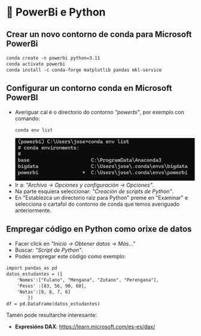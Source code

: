 # 🧐 PowerBi e Python

## Crear un novo contorno de conda para Microsoft PowerBi

~~~~
conda create -n powerbi python=3.11
conda activate powerbi
conda install -c conda-forge matplotlib pandas mkl-service
~~~~

## Configurar un contorno conda en Microsoft PowerBI

  - Averiguar cal é o directorio do contorno *"powerbi"*, por exemplo con comando:
    ~~~~
    conda env list
    ~~~~
    ![Contornos conda](images/powerbi/contornos-conda.png "Averiguando a ruta dos contornos conda instalados no noso sistema")
  - Ir a: *"Archivo -> Opciones y configuración -> Opciones"*.
  - Na parte esquiera seleccionar: *"Creación de scripts de Python"*.
  - En "Establezca un directorio raíz para Python" preme en "Examinar" e selecciona o cartafol do contorno de conda que temos averiguado anteriormente.


## Empregar código en Python como orixe de datos

  - Facer click en *"Inicio -> Obtener datos -> Más..."*
  - Buscar: *"Script de Python"*.
  - Podes empregar este código como exemplo:

~~~~
import pandas as pd
datos_estudantes = ({
    'Nomes':["Fulano", "Mengana", "Zutano", "Perengana"],
    'Pesos' :[83, 56, 90, 60],
    'Notas':[9, 8, 7, 6]
        })
df = pd.DataFrame(datos_estudantes)
~~~~

Tamén pode resultarche interesante:

  - **Expresións DAX**: <https://learn.microsoft.com/es-es/dax/>
